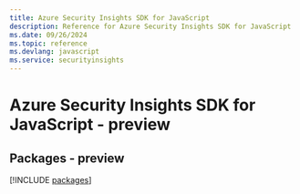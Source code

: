 ```yaml
---
title: Azure Security Insights SDK for JavaScript
description: Reference for Azure Security Insights SDK for JavaScript
ms.date: 09/26/2024
ms.topic: reference
ms.devlang: javascript
ms.service: securityinsights
---
```

# Azure Security Insights SDK for JavaScript - preview
## Packages - preview
[!INCLUDE [packages](security-insights-index.md)]